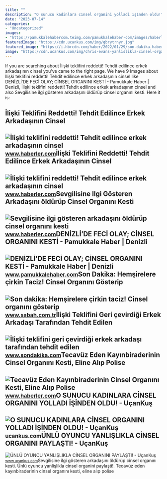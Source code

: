 ```yaml
---
title: ""
description: "O sunucu kadinlara ci̇nsel organini yolladi i̇şi̇nden oldu!"
date: "2023-07-14"
categories:
- "Uncategorized"
images:
- "https://pamukkalehabercom.teimg.com/pamukkalehaber-com/images/haberler/2019/06/denizlide-feci-olay-cinsel-organini-kesti_a932c.jpg"
featuredImage: "https://cdn.ucankus.com/img/gbrytrnyr.jpg"
featured_image: "https://i.hbrcdn.com/haber/2022/01/29/son-dakika-haberi-kiskanclik-yuzunden-14700288_1665_m.jpg"
image: "https://cdn.ucankus.com/img/chris-evans-yanlislikla-cinsel-organini-paylasti-4703377.jpg"
---
```


If you are searching about İlişki teklifini reddetti! Tehdit edilince erkek arkadaşının cinsel you've came to the right page. We have 9 Images about İlişki teklifini reddetti! Tehdit edilince erkek arkadaşının cinsel like DENİZLİ’DE FECİ OLAY; CİNSEL ORGANINI KESTİ - Pamukkale Haber | Denizli, İlişki teklifini reddetti! Tehdit edilince erkek arkadaşının cinsel and also Sevgilisine ilgi gösteren arkadaşını öldürüp cinsel organını kesti. Here it is:

İlişki Teklifini Reddetti! Tehdit Edilince Erkek Arkadaşının Cinsel
-------------------------------------------------------------------

 ![İlişki teklifini reddetti! Tehdit edilince erkek arkadaşının cinsel](https://i.hbrcdn.com/haber/2023/07/05/iliski-teklifini-reddetti-tehdit-edilince-erkek-16087945_9894_m.jpg) <small>www.haberler.com</small>İlişki Teklifini Reddetti! Tehdit Edilince Erkek Arkadaşının Cinsel
-------------------------------------------------------------------

 ![İlişki teklifini reddetti! Tehdit edilince erkek arkadaşının cinsel](https://i.hbrcdn.com/haber/2023/07/05/iliski-teklifini-reddetti-tehdit-edilince-erkek-16087945_4650_m.jpg) <small>www.haberler.com</small>Sevgilisine Ilgi Gösteren Arkadaşını öldürüp Cinsel Organını Kesti
------------------------------------------------------------------

 ![Sevgilisine ilgi gösteren arkadaşını öldürüp cinsel organını kesti](https://i.hbrcdn.com/haber/2022/01/29/son-dakika-haberi-kiskanclik-yuzunden-14700288_1665_m.jpg) <small>www.haberler.com</small>DENİZLİ’DE FECİ OLAY; CİNSEL ORGANINI KESTİ - Pamukkale Haber | Denizli
-----------------------------------------------------------------------

 ![DENİZLİ’DE FECİ OLAY; CİNSEL ORGANINI KESTİ - Pamukkale Haber | Denizli](https://pamukkalehabercom.teimg.com/pamukkalehaber-com/images/haberler/2019/06/denizlide-feci-olay-cinsel-organini-kesti_a932c.jpg) <small>www.pamukkalehaber.com</small>Son Dakika: Hemşirelere çirkin Taciz! Cinsel Organını Gösterip
--------------------------------------------------------------

 ![Son dakika: Hemşirelere çirkin taciz! Cinsel organını gösterip](https://iasbh.tmgrup.com.tr/fa37d2/0/0/0/0/0/0?u=https://isbh.tmgrup.com.tr/sbh/2022/06/12/hemsirelere-cirkin-taciz-cinsel-organini-gosterip-1655009136790.jpg&mw=600) <small>www.sabah.com.tr</small>İlişki Teklifini Geri çevirdiği Erkek Arkadaşı Tarafından Tehdit Edilen
-----------------------------------------------------------------------

 ![İlişki teklifini geri çevirdiği erkek arkadaşı tarafından tehdit edilen](https://i2.sdacdn.com/haber/2023/07/05/iliski-teklifini-reddetti-tehdit-edilince-erkek-16087945_964_m.jpg) <small>www.sondakika.com</small>Tecavüz Eden Kayınbiraderinin Cinsel Organını Kesti, Eline Alıp Polise
----------------------------------------------------------------------

 ![Tecavüz Eden Kayınbiraderinin Cinsel Organını Kesti, Eline Alıp Polise](https://i.hbrcdn.com/haber/2016/02/12/tecavuz-magduru-kadin-erkek-cinsel-organiyla-8151044_x_6517_amp.jpg) <small>www.haberler.com</small>O SUNUCU KADINLARA CİNSEL ORGANINI YOLLADI İŞİNDEN OLDU! - UçanKuş
------------------------------------------------------------------

 ![O SUNUCU KADINLARA CİNSEL ORGANINI YOLLADI İŞİNDEN OLDU! - UçanKuş](https://cdn.ucankus.com/img/gbrytrnyr.jpg) <small>ucankus.com</small>ÜNLÜ OYUNCU YANLIŞLIKLA CİNSEL ORGANINI PAYLAŞTI! - UçanKuş
-----------------------------------------------------------

 ![ÜNLÜ OYUNCU YANLIŞLIKLA CİNSEL ORGANINI PAYLAŞTI! - UçanKuş](https://cdn.ucankus.com/img/chris-evans-yanlislikla-cinsel-organini-paylasti-4703377.jpg) <small>www.ucankus.com</small>Sevgilisine ilgi gösteren arkadaşını öldürüp cinsel organını kesti. Ünlü oyuncu yanlişlikla ci̇nsel organini paylaşti!. Tecavüz eden kayınbiraderinin cinsel organını kesti, eline alıp polise
